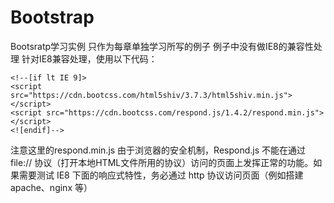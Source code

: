 # Bootstrap
Bootsratp学习实例
只作为每章单独学习所写的例子
例子中没有做IE8的兼容性处理
针对IE8兼容处理，使用以下代码：
```
<!--[if lt IE 9]>
<script src="https://cdn.bootcss.com/html5shiv/3.7.3/html5shiv.min.js"></script>
<script src="https://cdn.bootcss.com/respond.js/1.4.2/respond.min.js"></script>
<![endif]-->
```
注意这里的respond.min.js
由于浏览器的安全机制，Respond.js 不能在通过 file:// 协议（打开本地HTML文件所用的协议）访问的页面上发挥正常的功能。如果需要测试 IE8 下面的响应式特性，务必通过 http 协议访问页面（例如搭建 apache、nginx 等）



